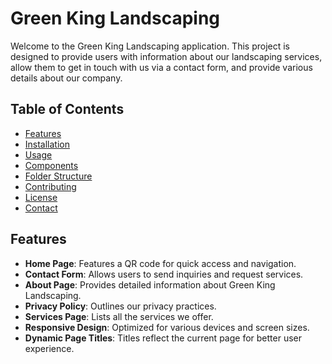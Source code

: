 # Green King Landscaping

Welcome to the Green King Landscaping application. This project is designed to provide users with information about our landscaping services, allow them to get in touch with us via a contact form, and provide various details about our company.

## Table of Contents

- [Features](#features)
- [Installation](#installation)
- [Usage](#usage)
- [Components](#components)
- [Folder Structure](#folder-structure)
- [Contributing](#contributing)
- [License](#license)
- [Contact](#contact)

## Features

- **Home Page**: Features a QR code for quick access and navigation.
- **Contact Form**: Allows users to send inquiries and request services.
- **About Page**: Provides detailed information about Green King Landscaping.
- **Privacy Policy**: Outlines our privacy practices.
- **Services Page**: Lists all the services we offer.
- **Responsive Design**: Optimized for various devices and screen sizes.
- **Dynamic Page Titles**: Titles reflect the current page for better user experience.

